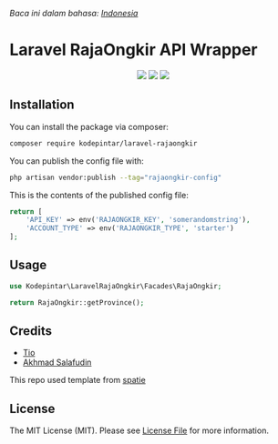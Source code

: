 *Baca ini dalam bahasa: [Indonesia](README-ID.md)*
# Laravel RajaOngkir API Wrapper

<p align="center">
<img src="https://img.shields.io/static/v1?label=PHP&message=8.0&color=green">
<img src="https://img.shields.io/static/v1?label=Version&message=2.0.0&color=blue">
<img src="https://img.shields.io/static/v1?label=Framework&message=Laravel&color=red">
</p>

## Installation

You can install the package via composer:

```bash
composer require kodepintar/laravel-rajaongkir
```

You can publish the config file with:
```bash
php artisan vendor:publish --tag="rajaongkir-config"
```

This is the contents of the published config file:

```php
return [
    'API_KEY' => env('RAJAONGKIR_KEY', 'somerandomstring'),
    'ACCOUNT_TYPE' => env('RAJAONGKIR_TYPE', 'starter')
];
```

## Usage

```php
use Kodepintar\LaravelRajaOngkir\Facades\RajaOngkir;

return RajaOngkir::getProvince();
```

## Credits

- [Tio](https://github.com/sangvictim)
- [Akhmad Salafudin](https://github.com/axmad386)

This repo used template from [spatie](https://github.com/spatie/package-skeleton-laravel)

## License

The MIT License (MIT). Please see [License File](LICENSE.md) for more information.
